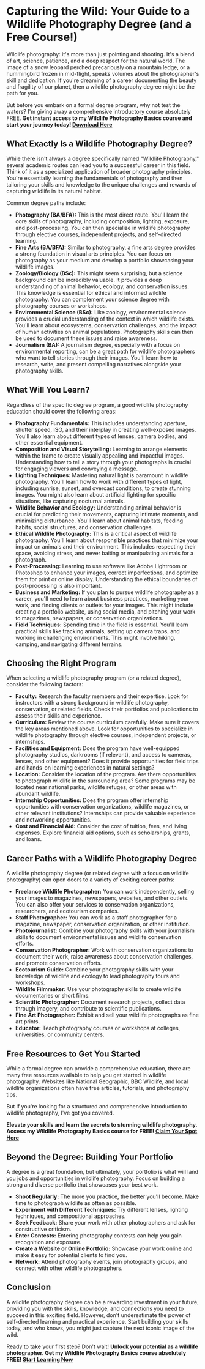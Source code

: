 # Capturing the Wild: Your Guide to a Wildlife Photography Degree (and a Free Course!)

Wildlife photography: it's more than just pointing and shooting. It's a blend of art, science, patience, and a deep respect for the natural world. The image of a snow leopard perched precariously on a mountain ledge, or a hummingbird frozen in mid-flight, speaks volumes about the photographer's skill and dedication. If you're dreaming of a career documenting the beauty and fragility of our planet, then a wildlife photography degree might be the path for you.

But before you embark on a formal degree program, why not test the waters? I'm giving away a comprehensive introductory course absolutely FREE. **Get instant access to my Wildlife Photography Basics course and start your journey today! [Download Here](https://udemywork.com/wildlife-photography-degree)**

## What Exactly Is a Wildlife Photography Degree?

While there isn't always a degree specifically named "Wildlife Photography," several academic routes can lead you to a successful career in this field.  Think of it as a specialized application of broader photography principles. You're essentially learning the fundamentals of photography and then tailoring your skills and knowledge to the unique challenges and rewards of capturing wildlife in its natural habitat.

Common degree paths include:

*   **Photography (BA/BFA):** This is the most direct route. You'll learn the core skills of photography, including composition, lighting, exposure, and post-processing. You can then specialize in wildlife photography through elective courses, independent projects, and self-directed learning.
*   **Fine Arts (BA/BFA):** Similar to photography, a fine arts degree provides a strong foundation in visual arts principles. You can focus on photography as your medium and develop a portfolio showcasing your wildlife images.
*   **Zoology/Biology (BSc):** This might seem surprising, but a science background can be incredibly valuable. It provides a deep understanding of animal behavior, ecology, and conservation issues.  This knowledge is essential for ethical and informed wildlife photography. You can complement your science degree with photography courses or workshops.
*   **Environmental Science (BSc):** Like zoology, environmental science provides a crucial understanding of the context in which wildlife exists. You'll learn about ecosystems, conservation challenges, and the impact of human activities on animal populations.  Photography skills can then be used to document these issues and raise awareness.
*   **Journalism (BA):** A journalism degree, especially with a focus on environmental reporting, can be a great path for wildlife photographers who want to tell stories through their images.  You'll learn how to research, write, and present compelling narratives alongside your photography skills.

## What Will You Learn?

Regardless of the specific degree program, a good wildlife photography education should cover the following areas:

*   **Photography Fundamentals:** This includes understanding aperture, shutter speed, ISO, and their interplay in creating well-exposed images. You'll also learn about different types of lenses, camera bodies, and other essential equipment.
*   **Composition and Visual Storytelling:**  Learning to arrange elements within the frame to create visually appealing and impactful images.  Understanding how to tell a story through your photographs is crucial for engaging viewers and conveying a message.
*   **Lighting Techniques:**  Mastering natural light is paramount in wildlife photography. You'll learn how to work with different types of light, including sunrise, sunset, and overcast conditions, to create stunning images. You might also learn about artificial lighting for specific situations, like capturing nocturnal animals.
*   **Wildlife Behavior and Ecology:** Understanding animal behavior is crucial for predicting their movements, capturing intimate moments, and minimizing disturbance. You'll learn about animal habitats, feeding habits, social structures, and conservation challenges.
*   **Ethical Wildlife Photography:** This is a critical aspect of wildlife photography. You'll learn about responsible practices that minimize your impact on animals and their environment. This includes respecting their space, avoiding stress, and never baiting or manipulating animals for a photograph.
*   **Post-Processing:** Learning to use software like Adobe Lightroom or Photoshop to enhance your images, correct imperfections, and optimize them for print or online display.  Understanding the ethical boundaries of post-processing is also important.
*   **Business and Marketing:** If you plan to pursue wildlife photography as a career, you'll need to learn about business practices, marketing your work, and finding clients or outlets for your images. This might include creating a portfolio website, using social media, and pitching your work to magazines, newspapers, or conservation organizations.
*   **Field Techniques:** Spending time in the field is essential. You'll learn practical skills like tracking animals, setting up camera traps, and working in challenging environments. This might involve hiking, camping, and navigating different terrains.

## Choosing the Right Program

When selecting a wildlife photography program (or a related degree), consider the following factors:

*   **Faculty:** Research the faculty members and their expertise. Look for instructors with a strong background in wildlife photography, conservation, or related fields. Check their portfolios and publications to assess their skills and experience.
*   **Curriculum:** Review the course curriculum carefully. Make sure it covers the key areas mentioned above. Look for opportunities to specialize in wildlife photography through elective courses, independent projects, or internships.
*   **Facilities and Equipment:**  Does the program have well-equipped photography studios, darkrooms (if relevant), and access to cameras, lenses, and other equipment? Does it provide opportunities for field trips and hands-on learning experiences in natural settings?
*   **Location:** Consider the location of the program. Are there opportunities to photograph wildlife in the surrounding area? Some programs may be located near national parks, wildlife refuges, or other areas with abundant wildlife.
*   **Internship Opportunities:**  Does the program offer internship opportunities with conservation organizations, wildlife magazines, or other relevant institutions? Internships can provide valuable experience and networking opportunities.
*   **Cost and Financial Aid:** Consider the cost of tuition, fees, and living expenses. Explore financial aid options, such as scholarships, grants, and loans.

## Career Paths with a Wildlife Photography Degree

A wildlife photography degree (or related degree with a focus on wildlife photography) can open doors to a variety of exciting career paths:

*   **Freelance Wildlife Photographer:**  You can work independently, selling your images to magazines, newspapers, websites, and other outlets. You can also offer your services to conservation organizations, researchers, and ecotourism companies.
*   **Staff Photographer:**  You can work as a staff photographer for a magazine, newspaper, conservation organization, or other institution.
*   **Photojournalist:**  Combine your photography skills with your journalism skills to document environmental issues and wildlife conservation efforts.
*   **Conservation Photographer:**  Work with conservation organizations to document their work, raise awareness about conservation challenges, and promote conservation efforts.
*   **Ecotourism Guide:**  Combine your photography skills with your knowledge of wildlife and ecology to lead photography tours and workshops.
*   **Wildlife Filmmaker:**  Use your photography skills to create wildlife documentaries or short films.
*   **Scientific Photographer:** Document research projects, collect data through imagery, and contribute to scientific publications.
*   **Fine Art Photographer:** Exhibit and sell your wildlife photographs as fine art prints.
*   **Educator:** Teach photography courses or workshops at colleges, universities, or community centers.

## Free Resources to Get You Started

While a formal degree can provide a comprehensive education, there are many free resources available to help you get started in wildlife photography.  Websites like National Geographic, BBC Wildlife, and local wildlife organizations often have free articles, tutorials, and photography tips.

But if you're looking for a structured and comprehensive introduction to wildlife photography, I've got you covered.

**Elevate your skills and learn the secrets to stunning wildlife photography. Access my Wildlife Photography Basics course for FREE! [Claim Your Spot Here](https://udemywork.com/wildlife-photography-degree)**

## Beyond the Degree: Building Your Portfolio

A degree is a great foundation, but ultimately, your portfolio is what will land you jobs and opportunities in wildlife photography.  Focus on building a strong and diverse portfolio that showcases your best work.

*   **Shoot Regularly:** The more you practice, the better you'll become.  Make time to photograph wildlife as often as possible.
*   **Experiment with Different Techniques:** Try different lenses, lighting techniques, and compositional approaches.
*   **Seek Feedback:**  Share your work with other photographers and ask for constructive criticism.
*   **Enter Contests:**  Entering photography contests can help you gain recognition and exposure.
*   **Create a Website or Online Portfolio:**  Showcase your work online and make it easy for potential clients to find you.
*   **Network:** Attend photography events, join photography groups, and connect with other wildlife photographers.

## Conclusion

A wildlife photography degree can be a rewarding investment in your future, providing you with the skills, knowledge, and connections you need to succeed in this exciting field. However, don't underestimate the power of self-directed learning and practical experience. Start building your skills today, and who knows, you might just capture the next iconic image of the wild.

Ready to take your first step?  Don't wait! **Unlock your potential as a wildlife photographer. Get my Wildlife Photography Basics course absolutely FREE! [Start Learning Now](https://udemywork.com/wildlife-photography-degree)**
